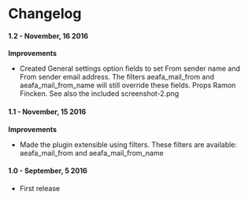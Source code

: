 Changelog
=========
#### 1.2 - November, 16 2016

**Improvements**

- Created General settings option fields to set From sender name and From sender email address. The filters aeafa_mail_from and aeafa_mail_from_name will still override these fields. Props Ramon Fincken. 
See also the included screenshot-2.png

#### 1.1 - November, 15 2016

**Improvements**

- Made the plugin extensible using filters. These filters are available: aeafa_mail_from and aeafa_mail_from_name 


#### 1.0 - September, 5 2016

- First release


